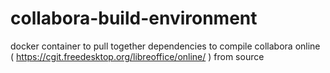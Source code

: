 # collabora-build-environment
docker container to pull together dependencies to compile collabora online ( https://cgit.freedesktop.org/libreoffice/online/ ) from source
